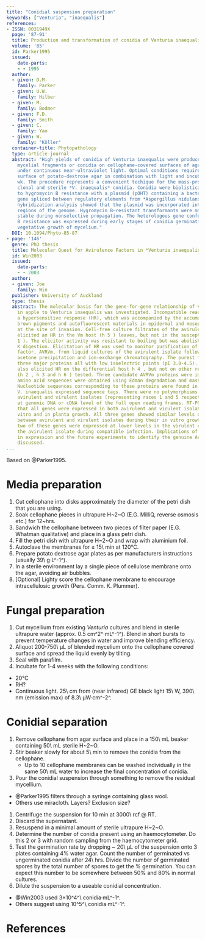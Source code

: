 ```yaml
---
title: "Conidial suspension preparation"
keywords: ["Venturia", "inaequalis"]
references:
- ISSN: 0031949X
  page: '87-91'
  title: Production and transformation of conidia of Venturia inaequalis
  volume: '85'
  id: Parker1995
  issued:
    date-parts:
    - - 1995
  author:
  - given: D.M.
    family: Parker
  - given: U.W.
    family: Hilber
  - given: M.
    family: Bodmer
  - given: F.D.
    family: Smith
  - given: C.
    family: Yao
  - given: W.
    family: "Köller"
  container-title: Phytopathology
  type: article-journal
  abstract: "High yields of conidia of Venturia inaequalis were produced from either
    mycelial fragments or conidia on cellophane-covered surfaces of agar media incubated
    under continuous near-ultraviolet light. Optimal conditions required a cellophane-covered
    surface of potato-dextrose agar in combination with light and incubation for 1
    wk. The procedure represents a convenient techique for the mass-production of
    clonal and sterile *V. inaequalis* conidia. Conidia were biolistically transformed
    to hygromycin B resistance with a plasmid (pOHT) containing a bacterial phosphotransferase
    gene spliced between regulatory elements from *Aspergillus nidulans*. Southern
    hybridization analysis showed that the plasmid was incorporated into heterologous
    regions of the genome. Hygromycin B–resistant transformants were mitotically
    stable during nonselective propagation. The heterologous gene conferring hygromycin
    B resistance was expressed during early stages of conidia germination and during
    vegetative growth of mycelium."
  DOI: 10.1094/Phyto-85-87
- page: '146'
  genre: PhD thesis
  title: Molecular Quest for Avirulence Factors in *Venturia inaequalis*
  id: Win2003
  issued:
    date-parts:
    - - 2003
  author:
  - given: Joe
    family: Win
  publisher: University of Auckland
  type: thesis
  abstract: The molecular basis for the gene-for-gene relationship of V m -resistance
    in apple to Venturia inaequalis was investigated. Incompatible reactions involved
    a hypersensitive response (HR), which was accompanied by the accumulation of dark
    brown pigments and autofluorescent materials in epidermal and mesophyll cells
    at the site of invasion. Cell-free culture filtrates of the avirulent isolate
    elicited an HR in the Vm host (h 5 ) leaves, but not in the susceptible host (h
    1 ). The elicitor activity was resistant to boiling but was abolished by proteinase
    K digestion. Elicitation of HR was used to monitor purification of the avirulence
    factor, AVRVm, from liquid cultures of the avirulent isolate following ultrafiltration,
    acetone precipitation and ion-exchange chromatography. The purest fraction contained
    three major proteins all with low isoelectric points (pI 3.0-4.5). The fraction
    also elicited HR on the differential host h 4 , but not on other resistant hosts
    (h 2 , h 3 and h 6 ) tested. Three candidate AVRVm proteins were identified and
    amino acid sequences were obtained using Edman degradation and mass spectrometry.
    Nucleotide sequences corresponding to these proteins were found in databases of
    V. inaequalis expressed sequence tags. There were no polymorphisms evident between
    avirulent and virulent isolates (representing races 1 and 5 respectively) either
    at genomic DNA or cDNA level of the full open reading frames. RT-PCR revealed
    that all genes were expressed in both avirulent and virulent isolates during in
    vitro and in planta growth. All three genes showed similar levels of expression
    between avirulent and virulent isolates during their in vitro growth. However,
    two of these genes were expressed at lower levels in the virulent compared with
    the avirulent isolate during compatible infection. Implications of this difference
    in expression and the future experiments to identify the genuine AvrVm gene were
    discussed.
...
```


Based on @Parker1995.


# Media preparation

1. Cut cellophane into disks approximately the diameter of the petri dish that you are using.
1. Soak cellophane pieces in ultrapure H~2~O (E.G. MilliQ, reverse osmosis etc.) for 12~hrs.
1. Sandwich the cellophane between two pieces of filter paper (E.G. Whatman qualitative) and place in a glass petri dish.
1. Fill the petri dish with ultrapure H~2~O and wrap with aluminium foil.
1. Autoclave the membranes for ≥ 15\ min at 120°C.
1. Prepare potato dextrose agar plates as per manufacturers instructions (usually 39\ g·L^-1^).
1. In a sterile environment lay a single piece of cellulose membrane onto the agar, avoiding air bubbles.
1. \[Optional\] Lighty score the cellophane membrane to encourage intracellulosic growth (Pers. Comm. K. Plummer).


# Fungal preparation

1. Cut mycellium from existing _Venturia_ cultures and blend in sterile ultrapure water (approx. 0.5 cm^2^·mL^-1^).
   Blend in short bursts to prevent temperature changes in water and improve blending efficiency.
1. Aliquot 200-750\ μL of blended mycelium onto the cellophane covered surface and spread the liquid evenly by tilting.
1. Seal with parafilm.
1. Incubate for 1-4 weeks with the following conditions:
 - 20°C
 - RH?
 - Continuous light. 25\ cm from \(near infrared\) GE black light 15\ W, 390\ nm (emission max) of 8.3\ μW·cm^-2^.


# Conidial separation

1. Remove cellophane from agar surface and place in a 150\ mL beaker containing 50\ mL sterile H~2~O.
1. Stir beaker slowly for about 5\ min to remove the conidia from the cellophane.
   - Up to 10 cellophane membranes can be washed individually in the same 50\ mL water to increase the final concentration of conidia. 
1. Pour the conidial suspension through something to remove the residual mycellium.
 - @Parker1995 filters through a syringe containing glass wool.
 - Others use miracloth. Layers? Exclusion size?
1. Centrifuge the suspension for 10 min at 3000\ rcf @ RT.
1. Discard the supernatant.
1. Resuspend in a minimal amount of sterile ultrapure H~2~O.
1. Determine the number of conidia present using an haemocytometer.
   Do this 2 or 3 with random sampling from the haemocytometer grid.
1. Test the germination rate by dropping ~ 20\ μL of the suspension onto 3 plates containing 4% water agar.
   Count the number of germinated vs ungerminated conidia after 24\ hrs.
   Divide the number of germinated spores by the total number of spores to get the % germination.
   You can expect this number to be somewhere between 50% and 80% in normal cultures.
1. Dilute the suspension to a useable conidial concentration.
 - @Win2003 used 3×10^4^\ conidia·mL^-1^.
 - Others suggest using 10^5^\ conidia·mL^-1^.


# References